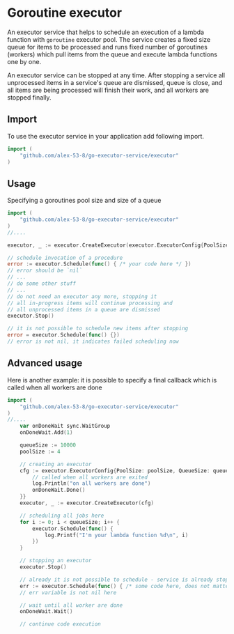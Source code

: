 # Goroutine executor

An executor service that helps to schedule an execution of a lambda function with `goroutine` executor pool.
The service creates a fixed size queue for items to be processed and runs fixed number of goroutines (workers) 
which pull items from the queue and execute lambda functions one by one.

An executor service can be stopped at any time. After stopping a service all unprocessed items in a service's queue are dismissed, queue is close, and all items are being processed will finish their work, and all workers are stopped finally.

## Import

To use the executor service in your application add following import.

```go
import (
	"github.com/alex-53-8/go-executor-service/executor"
)
```

## Usage

Specifying a goroutines pool size and size of a queue

```go
import (
	"github.com/alex-53-8/go-executor-service/executor"
)
//....

executor, _ := executor.CreateExecutor(executor.ExecutorConfig{PoolSize: 4, QueueSize: 100})

// schedule invocation of a procedure
error := executor.Schedule(func() { /* your code here */ })
// error should be `nil`
// ...
// do some other stuff
// ...
// do not need an executor any more, stopping it
// all in-progress items will continue processing and
// all unprocessed items in a queue are dismissed
executor.Stop()

// it is not possible to schedule new items after stopping
error = executor.Schedule(func() {})
// error is not nil, it indicates failed scheduling now
```

## Advanced usage

Here is another example: it is possible to specify a final callback which is called when all workers are done

```go
import (
	"github.com/alex-53-8/go-executor-service/executor"
)
//....
	var onDoneWait sync.WaitGroup
	onDoneWait.Add(1)

	queueSize := 10000
	poolSize := 4

	// creating an executor
	cfg := executor.ExecutorConfig{PoolSize: poolSize, QueueSize: queueSize, OnAllWorkersStopped: func() {
		// called when all workers are exited
		log.Println("on all workers are done")
		onDoneWait.Done()
	}}
	executor, _ := executor.CreateExecutor(cfg)

	// scheduling all jobs here
	for i := 0; i < queueSize; i++ {
		executor.Schedule(func() {
			log.Printf("I'm your lambda function %d\n", i)
		})
	}

	// stopping an executor
	executor.Stop()

	// already it is not possible to schedule - service is already stopped
	err := executor.Schedule(func() { /* some code here, does not matter - it will be executed*/ })
	// err variable is not nil here

	// wait until all worker are done
	onDoneWait.Wait()

    // continue code execution
```